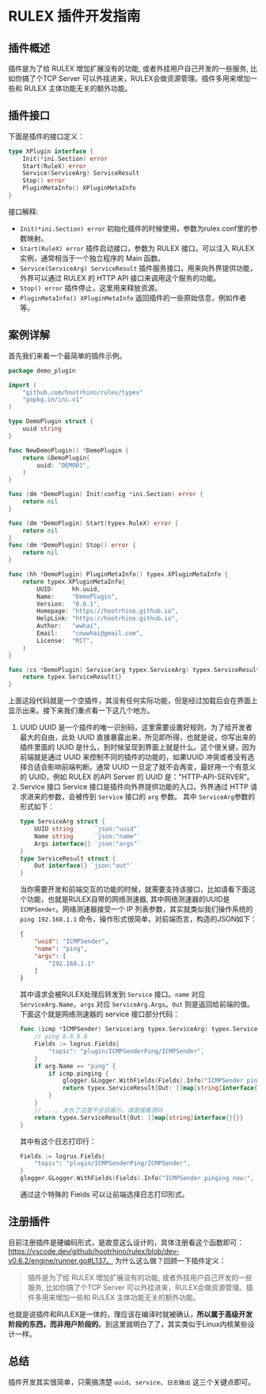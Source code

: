 <!--
 Copyright (C) 2023 wwhai

 This program is free software: you can redistribute it and/or modify
 it under the terms of the GNU Affero General Public License as
 published by the Free Software Foundation, either version 3 of the
 License, or (at your option) any later version.

 This program is distributed in the hope that it will be useful,
 but WITHOUT ANY WARRANTY; without even the implied warranty of
 MERCHANTABILITY or FITNESS FOR A PARTICULAR PURPOSE.  See the
 GNU Affero General Public License for more details.

 You should have received a copy of the GNU Affero General Public License
 along with this program.  If not, see <http://www.gnu.org/licenses/>.
-->

# RULEX 插件开发指南
## 插件概述
插件是为了给 RULEX 增加扩展没有的功能, 或者外挂用户自己开发的一些服务, 比如你搞了个TCP Server 可以外挂进来，RULEX会做资源管理。插件多用来增加一些和 RULEX 主体功能无关的额外功能。

## 插件接口
下面是插件的接口定义：
```go
type XPlugin interface {
	Init(*ini.Section) error
	Start(RuleX) error
	Service(ServiceArg) ServiceResult
	Stop() error
	PluginMetaInfo() XPluginMetaInfo
}
```

接口解释:
- `Init(*ini.Section) error`
    初始化插件的时候使用，参数为rulex.conf里的参数映射。
- `Start(RuleX) error`
    插件启动接口，参数为 RULEX 接口，可以注入 RULEX 实例，通常相当于一个独立程序的 Main 函数。
- `Service(ServiceArg) ServiceResult`
    插件服务接口，用来向外界提供功能，外界可以通过 RULEX 的 HTTP API 接口来调用这个服务的功能。
- `Stop() error`
    插件停止，这里用来释放资源。
- `PluginMetaInfo() XPluginMetaInfo`
    返回插件的一些原始信息，例如作者等。
## 案例详解

首先我们来看一个最简单的插件示例。
```go
package demo_plugin

import (
	"github.com/hootrhino/rulex/typex"
	"gopkg.in/ini.v1"
)

type DemoPlugin struct {
	uuid string
}

func NewDemoPlugin() *DemoPlugin {
	return &DemoPlugin{
		uuid: "DEMO01",
	}
}

func (dm *DemoPlugin) Init(config *ini.Section) error {
	return nil
}

func (dm *DemoPlugin) Start(typex.RuleX) error {
	return nil
}
func (dm *DemoPlugin) Stop() error {
	return nil
}

func (hh *DemoPlugin) PluginMetaInfo() typex.XPluginMetaInfo {
	return typex.XPluginMetaInfo{
		UUID:     hh.uuid,
		Name:     "DemoPlugin",
		Version:  "0.0.1",
		Homepage: "https://hootrhino.github.io",
		HelpLink: "https://hootrhino.github.io",
		Author:   "wwhai",
		Email:    "cnwwhai@gmail.com",
		License:  "MIT",
	}
}

func (cs *DemoPlugin) Service(arg typex.ServiceArg) typex.ServiceResult {
	return typex.ServiceResult{}
}

```

上面这段代码就是一个空插件，其没有任何实际功能，但是经过加载后会在界面上显示出来。接下来我们重点看一下这几个地方。
1. UUID
    UUID 是一个插件的唯一识别码，这里需要设置好规则，为了给开发者最大的自由，此处 UUID 直接暴露出来，所见即所得，也就是说，你写出来的插件里面的 UUID 是什么，到时候呈现到界面上就是什么。这个很关键，因为前端就是通过 UUID 来控制不同的插件的功能的，如果UUID 冲突或者没有选择合适会影响前端判断。通常 UUID 一旦定了就不会再变，最好用一个有意义的 UUID，例如 RULEX 的API Server 的 UUID 是："HTTP-API-SERVER"。
2. Service 接口
    Service 接口是插件向外界提供功能的入口，外界通过 HTTP 请求进来的参数，会被传到 `Service` 接口的 `arg` 参数。 其中 `ServiceArg`参数的形式如下：
    ```go
    type ServiceArg struct {
        UUID string      `json:"uuid"`
        Name string      `json:"name"`
        Args interface{} `json:"args"`
    }
    type ServiceResult struct {
        Out interface{} `json:"out"`
    }
    ```
    当你需要开发和前端交互的功能的时候，就需要支持该接口，比如请看下面这个功能，也就是RULEX自带的网络测速器, 其中网络测速器的UUID是`ICMPSender`。网络测速器接受一个 IP 列表参数，其实就类似我们操作系统的 `ping 192.168.1.1` 命令，操作形式很简单，对前端而言，构造的JSON如下：
    ```json
    {
        "uuid": "ICMPSender",
        "name": "ping",
        "args": [
            "192.168.1.1"
        ]
    }
    ```
    其中请求会被RULEX处理后转发到 `Service` 接口。`name` 对应 `ServiceArg.Name`，`args` 对应 `ServiceArg.Args`。`Out` 则是返回给前端的值。
    下面这个就是网络测速器的 service 接口部分代码：
    ```go
    func (icmp *ICMPSender) Service(arg typex.ServiceArg) typex.ServiceResult {
        // ping 8.8.8.8
        Fields := logrus.Fields{
            "topic": "plugin/ICMPSenderPing/ICMPSender",
        }
        if arg.Name == "ping" {
            if icmp.pinging {
                glogger.GLogger.WithFields(Fields).Info("ICMPSender pinging now:", arg.Args)
                return typex.ServiceResult{Out: []map[string]interface{}{}}
            }
        }
        // .... 太长了这里不全部展示，请直接看源码
        return typex.ServiceResult{Out: []map[string]interface{}{}}
    }
    ```
    其中有这个日志打印行：
    ```go
    Fields := logrus.Fields{
        "topic": "plugin/ICMPSenderPing/ICMPSender",
    }
    glogger.GLogger.WithFields(Fields).Info("ICMPSender pinging now:", arg.Args)
    ```
    通过这个特殊的 Fields 可以让前端选择日志打印形式。

## 注册插件
目前注册插件是硬编码形式，是故意这么设计的，具体注册看这个函数即可：https://vscode.dev/github/hootrhino/rulex/blob/dev-v0.6.2/engine/runner.go#L137。
为什么这么做？回顾一下插件定义：
> 插件是为了给 RULEX 增加扩展没有的功能, 或者外挂用户自己开发的一些服务, 比如你搞了个TCP Server 可以外挂进来，RULEX会做资源管理。插件多用来增加一些和 RULEX 主体功能无关的额外功能。

也就是说插件和RULEX是一体的，理应该在编译时就被确认，**所以属于高级开发阶段的东西，而非用户阶段的**。到这里就明白了了，其实类似于Linux内核某些设计一样。

## 总结
插件开发其实很简单，只需搞清楚 `uuid`、`service`、`日志输出` 这三个关键点即可。